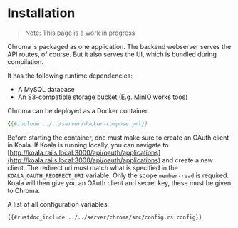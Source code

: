 # Installation
>Note: This page is a work in progress 

Chroma is packaged as one application. The backend webserver serves the API routes, of course. But it also serves the UI, which is bundled during compilation.

It has the following runtime dependencies:
- A MySQL database
- An S3-compatible storage bucket (E.g. [MinIO](https://min.io) works toos)

Chroma can be deployed as a Docker container.
```yaml
{{#include ../../server/docker-compose.yml}}
```

Before starting the container, one must make sure to create an OAuth client in Koala.
If Koala is running locally, you can navigate to [http://koala.rails.local:3000/api/oauth/applications](http://koala.rails.local:3000/api/oauth/applications) and create a new client.
The redirect uri *must* match what is specified in the `KOALA_OAUTH_REDIRECT_URI` variable. Only the scope `member-read` is required. Koala will then give you an OAuth client and secret key, these must be given to Chroma.

A list of all configuration variables:
```rust,no_run,noplayground
{{#rustdoc_include ../../server/chroma/src/config.rs:config}}
```